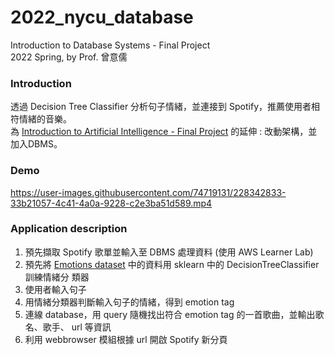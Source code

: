 # 2022_nycu_database
Introduction to Database Systems - Final Project\
2022 Spring, by Prof. 曾意儒
### Introduction

透過 Decision Tree Classifier 分析句子情緒，並連接到 Spotify，推薦使用者相符情緒的音樂。\
為 [Introduction to Artificial Intelligence - Final Project](https://github.com/sheepycat/Music_Recommendation_AI.git) 的延伸 : 改動架構，並加入DBMS。

### Demo


https://user-images.githubusercontent.com/74719131/228342833-33b21057-4c41-4a0a-9228-c2e3ba51d589.mp4


### Application description

1. 預先擷取 Spotify 歌單並輸入至 DBMS 處理資料 (使用 AWS Learner Lab)
2. 預先將 [Emotions dataset](https://www.kaggle.com/datasets/praveengovi/emotions-dataset-for-nlp) 中的資料用 sklearn 中的 DecisionTreeClassifier 訓練情緒分
類器
3. 使用者輸入句子
4. 用情緒分類器判斷輸入句子的情緒，得到 emotion tag
5. 連線 database，用 query 隨機找出符合 emotion tag 的一首歌曲，並輸出歌名、歌手、
url 等資訊
6. 利用 webbrowser 模組根據 url 開啟 Spotify 新分頁

